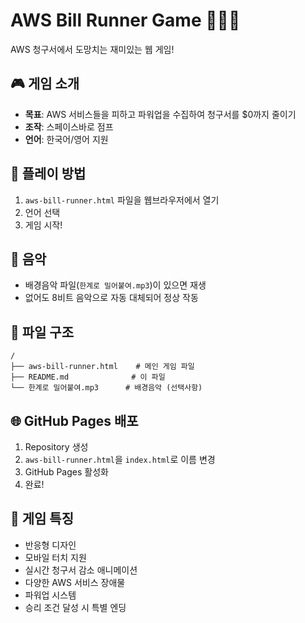 # AWS Bill Runner Game 🏃‍♂️💸

AWS 청구서에서 도망치는 재미있는 웹 게임!

## 🎮 게임 소개
- **목표**: AWS 서비스들을 피하고 파워업을 수집하여 청구서를 $0까지 줄이기
- **조작**: 스페이스바로 점프
- **언어**: 한국어/영어 지원

## 🚀 플레이 방법
1. `aws-bill-runner.html` 파일을 웹브라우저에서 열기
2. 언어 선택
3. 게임 시작!

## 🎵 음악
- 배경음악 파일(`한계로 밀어붙여.mp3`)이 있으면 재생
- 없어도 8비트 음악으로 자동 대체되어 정상 작동

## 📁 파일 구조
```
/
├── aws-bill-runner.html    # 메인 게임 파일
├── README.md              # 이 파일
└── 한계로 밀어붙여.mp3      # 배경음악 (선택사항)
```

## 🌐 GitHub Pages 배포
1. Repository 생성
2. `aws-bill-runner.html`을 `index.html`로 이름 변경
3. GitHub Pages 활성화
4. 완료!

## 🎯 게임 특징
- 반응형 디자인
- 모바일 터치 지원
- 실시간 청구서 감소 애니메이션
- 다양한 AWS 서비스 장애물
- 파워업 시스템
- 승리 조건 달성 시 특별 엔딩